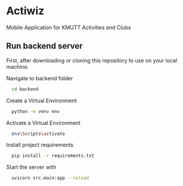 # Actiwiz

Mobile Application for KMUTT Activities and Clubs

## Run backend server

First, after downloading or cloning this repository to use on your local machine.

Navigate to backend folder

```bash
  cd backend
```

Create a Virtual Environment
```bash
  python -m venv env
```

Activate a Virtual Environment
```bash
  env\Scripts\activate
```

Install project requirements
```bash
  pip install -r requirements.txt
```

Start the server with
```bash
  uvicorn src.main:app --reload
```
